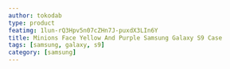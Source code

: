 ```yaml
---
author: tokodab
type: product
featimg: 1lun-rQ3Hpv5n07cZHn7J-puxdX3LIn6Y
title: Minions Face Yellow And Purple Samsung Galaxy S9 Case
tags: [samsung, galaxy, s9]
category: [samsung]
---
```

